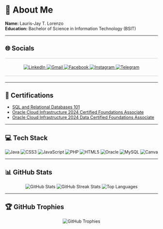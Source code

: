 # 💫 About Me
**Name:** Lauris-Jay T. Lorenzo  
**Education:** Bachelor of Science in Information Technology (BSIT)

----

## 🌐 Socials
<div align="center">
  <hr style="border: 0; height: 1px; background: #ccc; margin: 20px 0;">
  <a href="https://www.linkedin.com/in/laurislorenzo" target="_blank">
    <img src="https://img.shields.io/badge/LinkedIn-%230077B5.svg?style=for-the-badge&logo=linkedin&logoColor=white" alt="LinkedIn">
  </a>
  <a href="mailto:lauris@example.com" target="_blank">
    <img src="https://img.shields.io/badge/Gmail-D14836?style=for-the-badge&logo=gmail&logoColor=white" alt="Gmail">
  </a>
  <a href="https://facebook.com/LaurisLorenzo" target="_blank">
    <img src="https://img.shields.io/badge/Facebook-%231877F2.svg?style=for-the-badge&logo=facebook&logoColor=white" alt="Facebook">
  </a>
  <a href="https://instagram.com/lauriszss" target="_blank">
    <img src="https://img.shields.io/badge/Instagram-%23E4405F.svg?style=for-the-badge&logo=instagram&logoColor=white" alt="Instagram">
  </a>
  <a href="https://telegram.me/laurislorenzo" target="_blank">
    <img src="https://img.shields.io/badge/Telegram-2CA5E0?style=for-the-badge&logo=telegram&logoColor=white" alt="Telegram">
  </a>
  <hr style="border: 0; height: 1px; background: #ccc; margin: 20px 0;">
</div>

---

## 🏅 Certifications
- [SQL and Relational Databases 101](https://courses.cognitiveclass.ai/certificates/3250b7caab7340a5b924a29946aefad2)  
- [Oracle Cloud Infrastructure 2024 Certified Foundations Associate](https://catalog-education.oracle.com/pls/certview/sharebadge?id=3FC6CD10C84C4273466F4C620304EA30FE9FD8CB33F3878A9382283A313827C9)  
- [Oracle Cloud Infrastructure 2024 Data Certified Foundations Associate](https://catalog-education.oracle.com/pls/certview/sharebadge?id=3FC6CD10C84C4273466F4C620304EA30EEF7242B2320E51B1FE85DCE94C98640)

---

## 💻 Tech Stack
<div align="center">
  <img src="https://img.shields.io/badge/java-%23ED8B00.svg?style=for-the-badge&logo=openjdk&logoColor=white" alt="Java">
  <img src="https://img.shields.io/badge/css3-%231572B6.svg?style=for-the-badge&logo=css3&logoColor=white" alt="CSS3">
  <img src="https://img.shields.io/badge/javascript-%23323330.svg?style=for-the-badge&logo=javascript&logoColor=%23F7DF1E" alt="JavaScript">
  <img src="https://img.shields.io/badge/php-%23777BB4.svg?style=for-the-badge&logo=php&logoColor=white" alt="PHP">
  <img src="https://img.shields.io/badge/html5-%23E34F26.svg?style=for-the-badge&logo=html5&logoColor=white" alt="HTML5">
  <img src="https://img.shields.io/badge/Oracle-F80000?style=for-the-badge&logo=oracle&logoColor=white" alt="Oracle">
  <img src="https://img.shields.io/badge/mysql-4479A1.svg?style=for-the-badge&logo=mysql&logoColor=white" alt="MySQL">
  <img src="https://img.shields.io/badge/Canva-%2300C4CC.svg?style=for-the-badge&logo=Canva&logoColor=white" alt="Canva">
</div>

---

## 📊 GitHub Stats
<div align="center">
  <img src="https://github-readme-stats.vercel.app/api?username=potato-dv&theme=dark&hide_border=false&include_all_commits=false&count_private=false" alt="GitHub Stats">
  <img src="https://github-readme-streak-stats.herokuapp.com/?user=potato-dv&theme=dark&hide_border=false" alt="GitHub Streak Stats">
  <img src="https://github-readme-stats.vercel.app/api/top-langs/?username=potato-dv&theme=dark&hide_border=false&include_all_commits=false&count_private=false&layout=compact" alt="Top Languages">
</div>

---

## 🏆 GitHub Trophies
<div align="center">
  <img src="https://github-profile-trophy.vercel.app/?username=potato-dv&theme=radical&no-frame=false&no-bg=true&margin-w=4" alt="GitHub Trophies">
</div>
